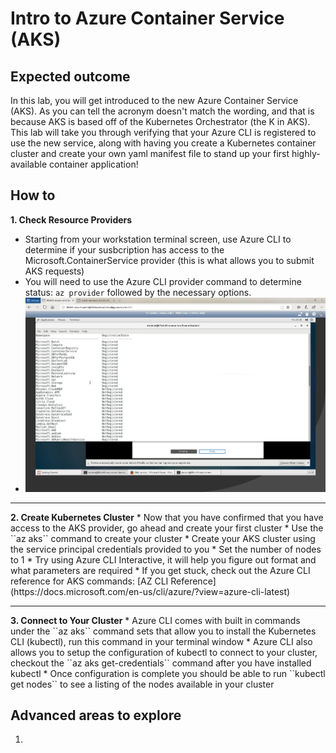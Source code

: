 # Intro to Azure Container Service (AKS)

## Expected outcome

In this lab, you will get introduced to the new Azure Container Service (AKS). As you can tell the acronym doesn't match the wording, and that is because AKS is based off of the Kubernetes Orchestrator (the K in AKS). This lab will take you through verifying that your Azure CLI is registered to use the new service, along with having you create a Kubernetes container cluster and create your own yaml manifest file to stand up your first highly-available container application!


## How to 


<strong>1. Check Resource Providers</strong>
   * Starting from your workstation terminal screen, use Azure CLI to determine if your susbcription has access to the
      Microsoft.ContainerService provider (this is what allows you to submit AKS requests)
   * You will need to use the Azure CLI provider command to determine status: ``az provider`` followed by the necessary options.
   * ![aksreg](./images/aksreg.png)
   

<hr>
<strong>2. Create Kubernetes Cluster</strong>
   * Now that you have confirmed that you have access to the AKS provider, go ahead and create your first cluster
   * Use the ``az aks`` command to create your cluster
   * Create your AKS cluster using the service principal credentials provided to you
   * Set the number of nodes to 1
   * Try using Azure CLI Interactive, it will help you figure out format and what parameters are required
   * If you get stuck, check out the Azure CLI reference for AKS commands: [AZ CLI Reference](https://docs.microsoft.com/en-us/cli/azure/?view=azure-cli-latest)


<hr>
<strong>3. Connect to Your Cluster</strong>
    * Azure CLI comes with built in commands under the ``az aks`` command sets that allow you to install the Kubernetes CLI (kubectl), run this command in your terminal window
    * Azure CLI also allows you to setup the configuration of kubectl to connect to your cluster, checkout the ``az aks get-credentials`` command after you have installed kubectl
    * Once configuration is complete you should be able to run ``kubectl get nodes`` to see a listing of the nodes available in your cluster
    
   

## Advanced areas to explore

1. 
